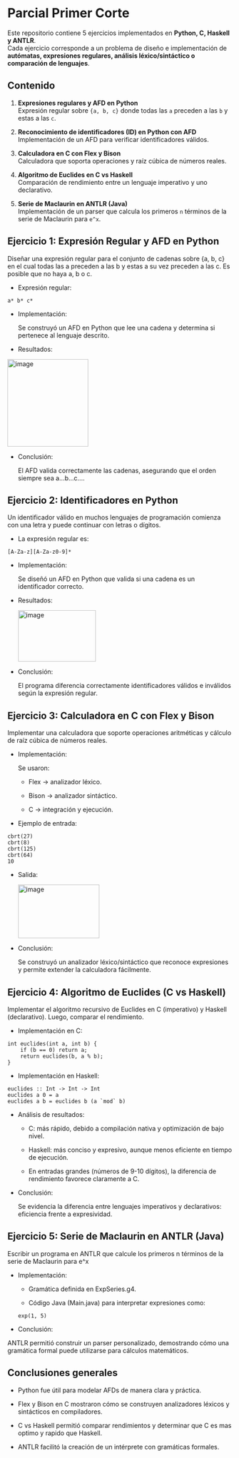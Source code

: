 # Parcial Primer Corte

Este repositorio contiene 5 ejercicios implementados en **Python, C, Haskell y ANTLR**.  
Cada ejercicio corresponde a un problema de diseño e implementación de **autómatas, expresiones regulares, análisis léxico/sintáctico o comparación de lenguajes**.

## Contenido

1. **Expresiones regulares y AFD en Python**  
   Expresión regular sobre `{a, b, c}` donde todas las `a` preceden a las `b` y estas a las `c`.

2. **Reconocimiento de identificadores (ID) en Python con AFD**  
   Implementación de un AFD para verificar identificadores válidos.

3. **Calculadora en C con Flex y Bison**  
   Calculadora que soporta operaciones y raíz cúbica de números reales.

4. **Algoritmo de Euclides en C vs Haskell**  
   Comparación de rendimiento entre un lenguaje imperativo y uno declarativo.

5. **Serie de Maclaurin en ANTLR (Java)**  
   Implementación de un parser que calcula los primeros `n` términos de la serie de Maclaurin para `e^x`.

## Ejercicio 1: Expresión Regular y AFD en Python

Diseñar una expresión regular para el conjunto de cadenas sobre {a, b, c} en el cual todas las a preceden a las b y estas a su vez preceden a las c. Es posible que no haya a, b o c.

- Expresión regular:

```
a* b* c*
```

- Implementación:
  
  Se construyó un AFD en Python que lee una cadena y determina si pertenece al       lenguaje descrito.

- Resultados:

<img width="181" height="196" alt="image" src="https://github.com/user-attachments/assets/bc3a2111-e8f4-40ec-a0bf-6655b58960a5" />

- Conclusión:
  
  El AFD valida correctamente las cadenas, asegurando que el orden siempre sea       a...b...c....


## Ejercicio 2: Identificadores en Python

Un identificador válido en muchos lenguajes de programación comienza con una letra y puede continuar con letras o dígitos.

- La expresión regular es:

```
[A-Za-z][A-Za-z0-9]*
```

- Implementación:
  
  Se diseñó un AFD en Python que valida si una cadena es un identificador correcto.

- Resultados:

  <img width="174" height="115" alt="image" src="https://github.com/user-attachments/assets/76fafa1f-e47d-4a41-8eea-2e1623384b52" />

- Conclusión:

  El programa diferencia correctamente identificadores válidos e inválidos según     la expresión regular.

## Ejercicio 3: Calculadora en C con Flex y Bison

Implementar una calculadora que soporte operaciones aritméticas y cálculo de raíz cúbica de números reales.

- Implementación:

  Se usaron:

    - Flex → analizador léxico.

    - Bison → analizador sintáctico.

     - C → integración y ejecución.

- Ejemplo de entrada:

```
cbrt(27)
cbrt(8)
cbrt(125)
cbrt(64)
10
```

- Salida:

  <img width="182" height="120" alt="image" src="https://github.com/user-attachments/assets/1a0a1eaf-54c0-46b1-8e9f-247f6fa50dc0" />

- Conclusión:

  Se construyó un analizador léxico/sintáctico que reconoce expresiones y permite    extender la calculadora fácilmente.


## Ejercicio 4: Algoritmo de Euclides (C vs Haskell)

Implementar el algoritmo recursivo de Euclides en C (imperativo) y Haskell (declarativo).
Luego, comparar el rendimiento.

- Implementación en C:

```
int euclides(int a, int b) {
    if (b == 0) return a;
    return euclides(b, a % b);
}
```

- Implementación en Haskell:

```
euclides :: Int -> Int -> Int
euclides a 0 = a
euclides a b = euclides b (a `mod` b)
```

- Análisis de resultados:

    - C: más rápido, debido a compilación nativa y optimización de bajo nivel.

    - Haskell: más conciso y expresivo, aunque menos eficiente en tiempo de             ejecución.

    - En entradas grandes (números de 9-10 dígitos), la diferencia de rendimiento       favorece claramente a C.
  
- Conclusión:

  Se evidencia la diferencia entre lenguajes imperativos y declarativos:            eficiencia frente a expresividad.

## Ejercicio 5: Serie de Maclaurin en ANTLR (Java)

Escribir un programa en ANTLR que calcule los primeros n términos de la serie de Maclaurin para e^x

- Implementación:

    - Gramática definida en ExpSeries.g4.

     - Código Java (Main.java) para interpretar expresiones como:

     ```
     exp(1, 5)

     ```
- Conclusión:

ANTLR permitió construir un parser personalizado, demostrando cómo una gramática formal puede utilizarse para cálculos matemáticos.


## Conclusiones generales

- Python fue útil para modelar AFDs de manera clara y práctica.

- Flex y Bison en C mostraron cómo se construyen analizadores léxicos y sintácticos en compiladores.

- C vs Haskell permitió comparar rendimientos y determinar que C es mas optimo y rapido que Haskell.

- ANTLR facilitó la creación de un intérprete con gramáticas formales.
  
